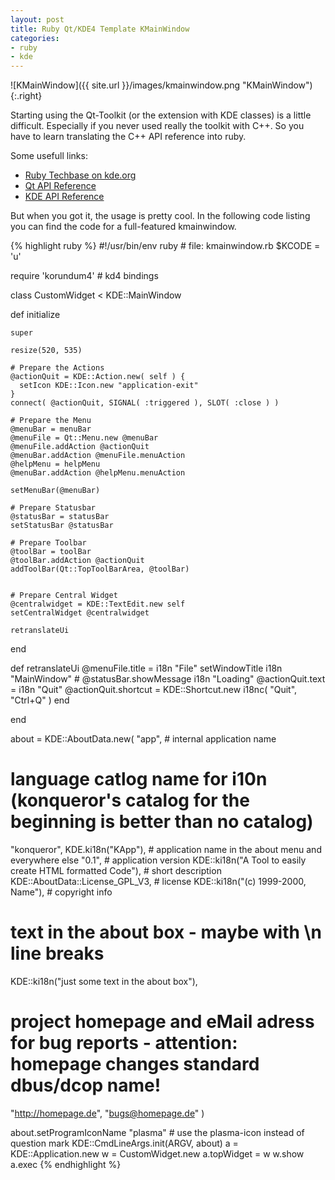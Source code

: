 ```yaml
---
layout: post
title: Ruby Qt/KDE4 Template KMainWindow
categories:
- ruby
- kde
---
```


![KMainWindow]({{ site.url }}/images/kmainwindow.png "KMainWindow"){:.right}

Starting using the Qt-Toolkit (or the extension with KDE classes) is a little difficult. Especially if you never used really the toolkit with C++. So you have to learn translating the C++ API reference into ruby.

Some usefull links:
- [Ruby Techbase on kde.org](http://techbase.kde.org/Development/Languages/Ruby)
- [Qt API Reference](http://doc.qtsoftware.com/)
- [KDE API Reference](http://api.kde.org/)

But when you got it, the usage is pretty cool. In the following code listing you can find the code for a full-featured kmainwindow.

<div class="clearfix"></div>
{% highlight ruby %}
#!/usr/bin/env ruby
# file: kmainwindow.rb
$KCODE = 'u'

require 'korundum4' # kd4 bindings

class CustomWidget < KDE::MainWindow

  def initialize

    super

    resize(520, 535)

    # Prepare the Actions
    @actionQuit = KDE::Action.new( self ) {
      setIcon KDE::Icon.new "application-exit"
    }
    connect( @actionQuit, SIGNAL( :triggered ), SLOT( :close ) )

    # Prepare the Menu
    @menuBar = menuBar
    @menuFile = Qt::Menu.new @menuBar
    @menuFile.addAction @actionQuit
    @menuBar.addAction @menuFile.menuAction
    @helpMenu = helpMenu
    @menuBar.addAction @helpMenu.menuAction

    setMenuBar(@menuBar)

    # Prepare Statusbar
    @statusBar = statusBar
    setStatusBar @statusBar

    # Prepare Toolbar
    @toolBar = toolBar
    @toolBar.addAction @actionQuit
    addToolBar(Qt::TopToolBarArea, @toolBar)


    # Prepare Central Widget
    @centralwidget = KDE::TextEdit.new self
    setCentralWidget @centralwidget

    retranslateUi
  end

  def retranslateUi
    @menuFile.title = i18n "File"
    setWindowTitle i18n "MainWindow"
    # @statusBar.showMessage i18n "Loading"
    @actionQuit.text = i18n "Quit"
    @actionQuit.shortcut =  KDE::Shortcut.new i18nc( "Quit", "Ctrl+Q" )
end

end

about = KDE::AboutData.new(
  "app",                           # internal application name
  # language catlog name for i10n (konqueror's catalog for the beginning is better than no catalog)
  "konqueror",
  KDE.ki18n("KApp"),                 # application name in the about menu and everywhere else
  "0.1",                             # application version
  KDE::ki18n("A Tool to easily create HTML formatted Code"),  # short description
  KDE::AboutData::License_GPL_V3,    # license
  KDE::ki18n("(c) 1999-2000, Name"), # copyright info
  # text in the about box - maybe with \n line breaks
  KDE::ki18n("just some text in the about box"),
  # project homepage and eMail adress for bug reports - attention: homepage changes standard dbus/dcop name!
  "http://homepage.de", "bugs@homepage.de" )

about.setProgramIconName  "plasma" # use the plasma-icon instead of question mark
KDE::CmdLineArgs.init(ARGV, about)
a = KDE::Application.new
w = CustomWidget.new
a.topWidget = w
w.show
a.exec
{% endhighlight %}